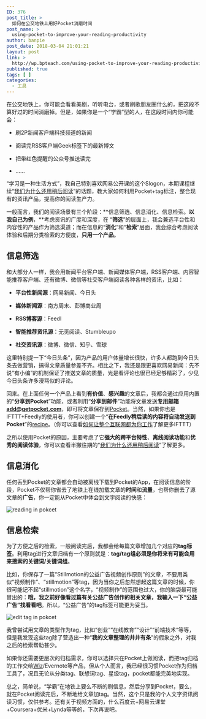 ```yaml
---
ID: 376
post_title: >
  如何在公交地铁上用好Pocket消磨时间
post_name: >
  using-pocket-to-improve-your-reading-productivity
author: banpie
post_date: 2018-03-04 21:01:21
layout: post
link: >
  http://wp.bpteach.com/using-pocket-to-improve-your-reading-productivity/
published: true
tags: [ ]
categories:
  - 工具
---
```

在公交地铁上，你可能会看看美剧，听听电台，或者刷歌朋友圈什么的，把这段不算好过的时间消磨掉。但是，如果你是一个“学霸”型的人，在这段时间内你可能会：

*   刷2P新闻客户端科技频道的新闻

*   阅读完RSS客户端Geek标签下的最新博文

*   把带红色提醒的公众号推送读完

*   ……

“学习是一种生活方式”，我自己特别喜欢网易公开课的这个Slogon，本期课程继续“[我们为什么还用稍后阅读](http://www.banpie.info/why-are-we-using-read-it-later/)”的话题，教大家如何利用Pocket+tag标注，整合现有的资讯产品，提高你的阅读生产力。

一般而言，我们的阅读场景有三个阶段：**信息筛选、信息消化、信息检索。**以我自己为例**，**考虑资讯的广度和深度，在 “**筛选**”的层面上，我会兼选平台性和内容性的产品作为筛选渠道；而在信息的“**消化**”和“**检索**”层面，我会综合考虑阅读体验和后期分类检索的方便度，**只用一个产品**。

## 信息筛选

和大部分人一样，我会用新闻平台客户端、新闻媒体客户端，RSS客户端、内容智能推荐客户端、还有微博、微信等社交客户端阅读各种各样的资讯，比如：

*   **平台性新闻源**：网易新闻、今日头

*   **媒体新闻源**：南方周末、彭博商业周

*   **RSS博客源**：Feedl

*   **智能推荐资讯源**：无觅阅读、Stumbleupo

*   **社交资讯源**：微博、微信、知乎、雪球

这里特别提一下“今日头条”，因为产品的用户体量增长很快，许多人都跑到今日头条去做营销，搞得文章质量参差不齐。相比之下，我还是跟更喜欢网易新闻：先不说“有小编”的机制保证了推送文章的质量，光是看评论也很已经足够精彩了，少见今日头条许多漫骂似的评论。

回来。在上面任何一个产品上看到**有价值**、**感兴趣**的文章后，我都会通过应用内置的“**分享到Pocket**”功能，或者利用“**分享到邮件**”功能将文章发送**专用邮箱add@getpocket.com**，即可将文章保存到[Pocket](https://getpocket.com/)。当然，如果你也是IFTTT+Feedly的使用者，你可以创建一个“**在Feedly稍后读的内容将自动发送到Pocket**”的[recipe](https://ifttt.com/recipes/124457-feedly-pocket)。（你可以查看[如何让整个互联网都为你工作](http://www.banpie.info/how-to-use-ifttt-to-automate-your-daily-life/)了解更多IFTTT）

之所以使用Pocket的原因，主要考虑了它**强大的跨平台特性**、**离线阅读功能**和**优秀的阅读体验**，你可以查看半撇往期的“[我们为什么还用稍后阅读](http://www.banpie.info/why-are-we-using-read-it-later/)”了解更多。

## 信息消化

任何丢到Pocket的文章都会自动被离线下载到Pocket的App，在阅读信息的阶段，Pocket不仅帮你省去了地铁上在线加载文章的**时间**和**流量**，也帮你删去了源文章的**广告**，你一定能从Pocket中体会到文字阅读的快感：

![reading in pokcet](http://7arnhx.com1.z0.glb.clouddn.com/wp-content/uploads/2014/09/readinginpokcet_thumb.png "reading in pokcet")

## 信息检索

为了方便之后的检索，一般阅读完后，我都会给每篇文章增加几个对应的**tag标签**。利用tag进行文章归档有一个原则就是：**tag/tag组必须是你将来有可能会用来搜索的关键词/关键词组**。

比如，你保存了一篇“Stillmotion的公益广告视频创作原则”的文章，不要用类似“视频制作”、“stillmotion”等tag，因为当你之后忽然想起这篇文章的时候，你很可能记不起“stillmotion”这个名字，“视频制作”的范围也过大，你的脑袋最可能冒出的：**哦，我之前好像看过篇有关公益广告创作的相关文章，我输入一下“公益广告”找看看吧**。所以，“公益广告”的tag标签可能更为妥当。

![edit tag in  pokcet](http://7arnhx.com1.z0.glb.clouddn.com/wp-content/uploads/2014/09/edittaginpokcet_thumb.png "edit tag in  pokcet")

我曾尝试用文章的类型作为tag，比如“创业““在线教育”“设计”“前端技术“等等，但是我发现这些tag除了营造出一种“**我的文章整理的井井有条**”的假象之外，对我之后的检索帮助甚少。

如果你还需要更层次的归档需求，你可以选择只在Pocket上做阅读，而把tag归档的工作交给[Wiz](http://www.banpie.info/how-to-use-wiz-note-for-collaboration/)/Evernote等产品，但从个人而言，我已经很习惯Pocket作为归档工具了，况且无论从分类tag、联想词tag、星级tag，pocket都能完美地实现。

总之，简单说，“学霸”在地铁上要么不断的刷信息，然后分享到Pocket，要么，就在Pocket阅读完后，不断地给文章加tag。当然，这个只是我的个人文字资讯阅读习惯，仅供参考。还有关于视频方面的，什么百度云+网易云课堂+Coursera+优米+Lynda等等的，下次再说吧。